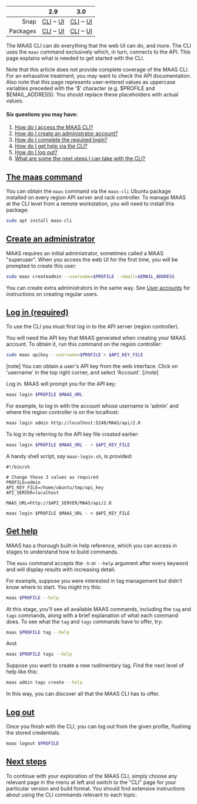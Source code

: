 ||2.9|3.0|
|-----:|:-----:|:-----:|
Snap|[CLI](/t/maas-cli-snap-2-9-cli/2818) ~ [UI](/t/maas-cli-snap-2-9-ui/2819)|[CLI](/t/maas-cli-snap-3-0-cli/3985) ~ [UI](/t/maas-cli-snap-3-0-ui/3986)|
Packages|[CLI](/t/maas-cli-deb-2-9-cli/2824) ~ [UI](/t/maas-cli-deb-2-9-ui/2825)|[CLI](/t/maas-cli-deb-3-0-cli/3987) ~ [UI](/t/maas-cli-deb-3-0-ui/3988)|
The MAAS CLI can do everything that the web UI can do, and more. The CLI uses the `maas` command exclusively which, in turn, connects to the API.  This page explains what is needed to get started with the CLI.

Note that this article does not provide complete coverage of the MAAS CLI. For an exhaustive treatment, you may want to check the API documentation.  Also note that this page represents user-entered values as uppercase variables preceded with the '$' character (e.g. $PROFILE and $EMAIL_ADDRESS). You should replace these placeholders with actual values.

#### Six questions you may have:

1. [How do I access the MAAS CLI?](#heading--the-maas-command)
2. [How do I create an administrator account?](#heading--create-an-administrator)
3. [How do I complete the required login?](#heading--log-in-required)
4. [How do I get help via the CLI?](#heading--get-help)
5. [How do I log out?](#heading--log-out)
6. [What are some the next steps I can take with the CLI?](#heading--next-steps)

<a href="#heading--the-maas-command"><h2 id="heading--the-maas-command">The maas command</h2></a>

You can obtain the `maas` command via the `maas-cli` Ubuntu package installed on every region API server and rack controller. To manage MAAS at the CLI level from a remote workstation, you will need to install this package:

``` bash
sudo apt install maas-cli
```

<a href="#heading--create-an-administrator"><h2 id="heading--create-an-administrator">Create an administrator</h2></a>

MAAS requires an initial administrator, sometimes called a MAAS "superuser". When you access the web UI for the first time, you will be prompted to create this user:

``` bash
sudo maas createadmin --username=$PROFILE --email=$EMAIL_ADDRESS
```

<!-- deb-2-9-cli
You can create extra administrators in the same way. See [User accounts](/t/user-accounts/3208#heading--add-a-user) for instructions on creating regular users.
 deb-2-9-cli -->

<!-- deb-2-9-ui
You can create extra administrators in the same way. See [User accounts](/t/user-accounts/3209#heading--add-a-user) for instructions on creating regular users.
 deb-2-9-ui -->

<!-- deb-3-0-cli
You can create extra administrators in the same way. See [User accounts](/t/user-accounts/4147#heading--add-a-user) for instructions on creating regular users.
 deb-3-0-cli -->

<!-- deb-3-0-ui
You can create extra administrators in the same way. See [User accounts](/t/user-accounts/4148#heading--add-a-user) for instructions on creating regular users.
 deb-3-0-ui -->

<!-- snap-2-9-cli
You can create extra administrators in the same way. See [User accounts](/t/user-accounts/3202#heading--add-a-user) for instructions on creating regular users.
 snap-2-9-cli -->

<!-- snap-2-9-ui
You can create extra administrators in the same way. See [User accounts](/t/user-accounts/3203#heading--add-a-user) for instructions on creating regular users.
 snap-2-9-ui -->

<!-- snap-3-0-cli
You can create extra administrators in the same way. See [User accounts](/t/user-accounts/4145#heading--add-a-user) for instructions on creating regular users.
 snap-3-0-cli -->

You can create extra administrators in the same way. See [User accounts](/t/user-accounts/4146#heading--add-a-user) for instructions on creating regular users.

<a href="#heading--log-in-required"><h2 id="heading--log-in-required">Log in (required)</h2></a>

To use the CLI you must first log in to the API server (region controller).

You will need the API key that MAAS generated when creating your MAAS account. To obtain it, run this command on the region controller:

``` bash
sudo maas apikey --username=$PROFILE > $API_KEY_FILE
```
 
[note]
You can obtain a user's API key from the web interface. Click on 'username' in the top right corner, and select 'Account'.
[/note]

Log in. MAAS will prompt you for the API key:

``` bash
maas login $PROFILE $MAAS_URL
```

For example, to log in with the account whose username is 'admin' and where the region controller is on the localhost:

``` bash
maas login admin http://localhost:5240/MAAS/api/2.0
```

To log in by referring to the API key file created earlier:

``` bash
maas login $PROFILE $MAAS_URL - < $API_KEY_FILE
```

A handy shell script, say `maas-login.sh`, is provided:

``` no-highlight
#!/bin/sh

# Change these 3 values as required 
PROFILE=admin
API_KEY_FILE=/home/ubuntu/tmp/api_key
API_SERVER=localhost

MAAS_URL=http://$API_SERVER/MAAS/api/2.0

maas login $PROFILE $MAAS_URL - < $API_KEY_FILE
```

<a href="#heading--get-help"><h2 id="heading--get-help">Get help</h2></a>

MAAS has a thorough built-in help reference, which you can access in stages to understand how to build commands.

The `maas` command accepts the `-h` or `--help` argument after every keyword and will display results with increasing detail.

For example, suppose you were interested in tag management but didn't know where to start. You might try this:

``` bash
maas $PROFILE --help
```

At this stage, you'll see all available MAAS commands, including the `tag` and `tags` commands, along with a brief explanation of what each command does. To see what the `tag` and `tags` commands have to offer, try:

``` bash
maas $PROFILE tag --help
```

And:

``` bash
maas $PROFILE tags --help
```

Suppose you want to create a new rudimentary tag. Find the next level of help like this:

``` bash
maas admin tags create --help
```

In this way, you can discover all that the MAAS CLI has to offer.

<a href="#heading--log-out"><h2 id="heading--log-out">Log out</h2></a>

Once you finish with the CLI, you can log out from the given profile, flushing the stored credentials.

``` bash
maas logout $PROFILE
```

<a href="#heading--next-steps"><h2 id="heading--next-steps">Next steps</h2></a>

To continue with your exploration of the MAAS CLI, simply choose any relevant page in the menu at left and switch to the "CLI" page for your particular version and build format.  You should find extensive instructions about using the CLI commands relevant to each topic.